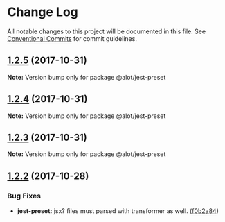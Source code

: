 # Change Log

All notable changes to this project will be documented in this file.
See [Conventional Commits](https://conventionalcommits.org) for commit guidelines.

<a name="1.2.5"></a>
## [1.2.5](http://gitlab.frielforreal.com:58432/58432/alot/of-react-native/compare/v1.2.4...v1.2.5) (2017-10-31)




**Note:** Version bump only for package @alot/jest-preset

<a name="1.2.4"></a>
## [1.2.4](https://github.com/alot-of-react-native/jest-preset/compare/v1.2.3...v1.2.4) (2017-10-31)




**Note:** Version bump only for package @alot/jest-preset

<a name="1.2.3"></a>
## [1.2.3](https://github.com/alot-of-react-native/jest-preset/compare/v1.2.2...v1.2.3) (2017-10-31)




**Note:** Version bump only for package @alot/jest-preset

<a name="1.2.2"></a>
## [1.2.2](https://github.com/alot-of-react-native/jest-preset/compare/v1.2.1...v1.2.2) (2017-10-28)


### Bug Fixes

* **jest-preset:** jsx? files must parsed with transformer as well. ([f0b2a84](https://github.com/alot-of-react-native/jest-preset/commit/f0b2a84))
